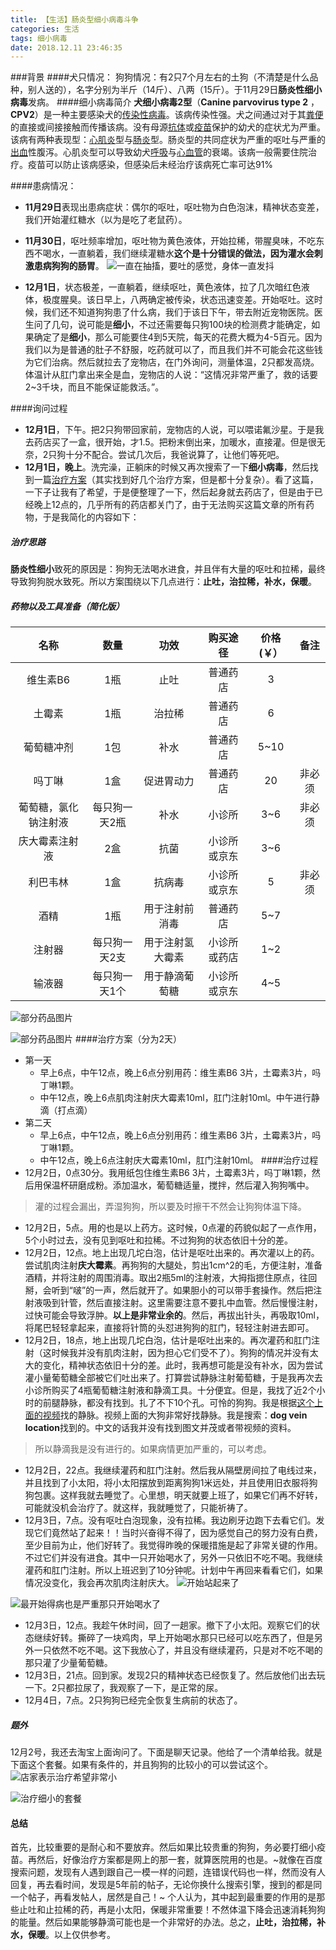 ```yaml
---
title: 【生活】肠炎型细小病毒斗争
categories: 生活
tags: 细小病毒
date: 2018.12.11 23:46:35
---
```

###背景
####犬只情况：
狗狗情况：有2只7个月左右的土狗（不清楚是什么品种，别人送的），名字分别为半斤（14斤）、八两（15斤）。于11月29日**肠炎性细小病毒**发病。
####细小病毒简介
**犬细小病毒2型**（**Canine parvovirus type 2** ，**CPV2**）是一种主要感染犬的[传染性](https://zh.wikipedia.org/w/index.php?title=%E4%BC%A0%E6%9F%93%E6%80%A7&action=edit&redlink=1 "传染性（页面不存在）")[病毒](https://zh.wikipedia.org/wiki/%E7%97%85%E6%AF%92 "病毒")。该病传染性强。犬之间通过对于其[粪便](https://zh.wikipedia.org/wiki/%E7%B2%AA%E4%BE%BF "粪便")的直接或间接接触而传播该病。没有母源[抗体](https://zh.wikipedia.org/wiki/%E6%8A%97%E4%BD%93 "抗体")或[疫苗](https://zh.wikipedia.org/wiki/%E7%96%AB%E8%8B%97 "疫苗")保护的幼犬的症状尤为严重。该病有两种表现型：[心肌炎](https://zh.wikipedia.org/wiki/%E5%BF%83%E8%82%8C%E7%82%8E "心肌炎")型与[肠炎](https://zh.wikipedia.org/wiki/%E8%82%A0%E7%82%8E "肠炎")型。肠炎型的共同症状为严重的呕吐与严重的[出血](https://zh.wikipedia.org/wiki/%E5%87%BA%E8%A1%80 "出血")性腹泻。心肌炎型可以导致幼犬[呼吸](https://zh.wikipedia.org/wiki/%E5%91%BC%E5%90%B8 "呼吸")与[心血管](https://zh.wikipedia.org/wiki/%E5%BF%83%E8%A1%80%E7%AE%A1 "心血管")的衰竭。该病一般需要住院治疗。疫苗可以防止该病感染，但感染后未经治疗该病死亡率可达91%

####患病情况：
- **11月29日**表现出患病症状：偶尔的呕吐，呕吐物为白色泡沫，精神状态变差，我们开始灌红糖水（以为是吃了老鼠药）。


- **11月30日**，呕吐频率增加，呕吐物为黄色液体，开始拉稀，带腥臭味，不吃东西不喝水，一直躺着，我们继续灌糖水**这个是十分错误的做法，因为灌水会刺激患病狗狗的肠胃**。
![一直在抽搐，要吐的感觉，身体一直发抖](/img/live/1.webp)
- **12月1日**，状态极差，一直躺着，继续呕吐，黄色液体，拉了几次暗红色液体，极度腥臭。该日早上，八两确定被传染，状态迅速变差。开始呕吐。这时候，我们还不知道狗狗患了什么病，我们于该日下午，带去附近宠物医院。医生问了几句，说可能是**细小**，不过还需要每只狗100块的检测费才能确定，如果确定了是**细小**，那么可能要住4到5天院，每天的花费大概为4-5百元。因为我们以为是普通的肚子不舒服，吃药就可以了，而且我们并不可能会花这些钱为它们治病。然后就拉去了宠物店，在门外询问，测量体温，2只都发高烧。体温计从肛门拿出来全是血，宠物店的人说：“这情况非常严重了，救的话要2~3千块，而且不能保证能救活。”。

####询问过程
- **12月1日**，下午。把2只狗带回家前，宠物店的人说，可以喂诺氟沙星。于是我去药店买了一盒，很开始，才1.5。把粉末倒出来，加暖水，直接灌。但是很无奈，2只狗十分不配合。尝试几次后，我爸说算了，让他们等死吧。
- **12月1日，晚上**。洗完澡，正躺床的时候又再次搜索了一下**细小病毒**，然后找到一篇[治疗方案](https://pet.pclady.com.cn/161/1617749.html)（其实找到好几个治疗方案，但是都十分复杂）。看了这篇，一下子让我有了希望，于是便整理了一下，然后起身就去药店了，但是由于已经晚上12点的，几乎所有的药店都关门了，由于无法购买这篇文章的所有药物，于是我简化的内容如下：
##### 治疗思路
**肠炎性细小**致死的原因是：狗狗无法喝水进食，并且伴有大量的呕吐和拉稀，最终导致狗狗脱水致死。所以方案围绕以下几点进行：**止吐，治拉稀，补水，保暖**。
##### 药物以及工具准备（简化版）
|         名称         |      数量     |       功效       |   购买途径   | 价格(￥） |  备注  |
|:--------------------:|:-------------:|:----------------:|:------------:|:---------:|:------:|
|       维生素B6       |      1瓶      |       止吐       |   普通药店   |     3     |        |
|        土霉素        |      1瓶      |      治拉稀      |   普通药店   |     6     |        |
|      葡萄糖冲剂      |      1包      |       补水       |   普通药店   |    5~10   |        |
|        吗丁啉        |      1盒      |    促进胃动力    |   普通药店   |     20    | 非必须 |
| 葡萄糖，氯化钠注射液 | 每只狗一天2瓶 |       补水       |    小诊所    |    3~6    |   非必须     |
|    庆大霉素注射液    |      2盒      |       抗菌       | 小诊所或京东 |    3~6    |        |
|       利巴韦林       |      1盒      |      抗病毒      | 小诊所或京东 |     5     | 非必须 |
|       酒精       |      1瓶      |      用于注射前消毒      | 普通药店 |     5~7     |  |
|        注射器        | 每只狗一天2支 | 用于注射氢大霉素 | 小诊所或药店 |    1~2    |        |
|        输液器        | 每只狗一天1个 |  用于静滴葡萄糖  | 小诊所或京东 |    4~5    |        |


![部分药品图片](/img/live/2.webp)

![部分药品图片](/img/live/3.webp)
####治疗方案（分为2天）
- 第一天
  - 早上6点，中午12点，晚上6点分别用药：维生素B6 3片，土霉素3片，吗丁啉1颗。
  - 中午12点，晚上6点肌肉注射庆大霉素10ml，肛门注射10ml。中午进行静滴（打点滴）
- 第二天
  - 早上6点，中午12点，晚上6点分别用药：维生素B6 3片，土霉素3片，吗丁啉1颗。
  - 中午12点，晚上6点注射庆大霉素10ml，肛门注射10ml。
####治疗过程
- 12月2日，0点30分。我用纸包住维生素B6 3片，土霉素3片，吗丁啉1颗，然后用保温杯研磨成粉。添加温水，葡萄糖适量，搅拌，然后灌入狗狗嘴中。
> 灌的过程会漏出，弄湿狗狗，所以要及时擦干不然会让狗狗体温下降。
- 12月2日，5点。用的也是以上药方。这时候，0点灌的药貌似起了一点作用，5个小时过去，没有见到呕吐和拉稀。不过狗狗的状态依旧十分的差。
- 12月2日，12点。地上出现几坨白泡，估计是呕吐出来的。再次灌以上的药。尝试肌肉注射**庆大霉素**。再狗狗的大腿处，剪出1cm^2的毛，方便注射，准备酒精，并将注射的周围消毒。取出2瓶5ml的注射液，大拇指摁住原点，往回掰，会听到“啵”的一声，然后就开了。如果胆小的可以带手套操作。然后把注射液吸到针管，然后直接注射。这里需要注意不要扎中血管。然后慢慢注射，过快可能会导致浮肿。**以上是非常业余的**。然后，再拔出针头，再吸取10ml，将尾巴轻轻拿起来，直接将针筒的头怼进狗狗的肛门，轻轻注射进去即可。
- 12月2日，18点，地上出现几坨白泡，估计是呕吐出来的。再次灌药和肛门注射（这时候我并没有肌肉注射，因为担心它们受不了）。狗狗的情况并没有太大的变化，精神状态依旧十分的差。此时，我再想可能是没有补水，因为尝试灌小量葡萄糖全部被它们吐出来了。打算尝试静脉注射葡萄糖，于是我再次去小诊所购买了4瓶葡萄糖注射液和静滴工具。十分便宜。但是，我找了近2个小时的前腿静脉，都没有找到。扎了不下10个孔。可怜的狗狗。我是根据[这个上面的视频](https://www.atdove.org/video/canine-cephalic-vein-blood-collection)找的静脉。视频上面的大狗非常好找静脉。我是搜索：**dog vein location**找到的。中文的话我并没有找到图文并茂或者带视频的资料。
> 所以静滴我是没有进行的。如果病情更加严重的，可以考虑。
- 12月2日，22点。我继续灌药和肛门注射。然后我从隔壁房间拉了电线过来，并且找到了小太阳，将小太阳摆放到距离狗狗1米远处，并且使用旧衣服将狗狗包裹。这样我就去睡觉了。心里想，明天就要上班了，如果它们再不好转，可能就没机会治疗了。就这样，我就睡觉了，只能祈祷了。
- 12月3日，7点。没有呕吐白泡现象，没有拉稀。我边刷牙边跑下去看它们。发现它们竟然站了起来！！当时兴奋得不得了，因为感觉自己的努力没有白费，至少目前为止，他们好转了。我觉得昨晚的保暖措施是起了非常关键的作用。不过它们并没有进食。其中一只开始喝水了，另外一只依旧不吃不喝。我继续灌药和肛门注射。所以上班迟到了10分钟呢。计划中午再回来看看它们，如果情况没变化，我会再次肌肉注射庆大。
![开始站起来了](/img/live/4.webp)

![最开始得病也是严重那只开始喝水了](/img/live/5.webp)
- 12月3日，12点。我趁午休时间，回了一趟家。撤下了小太阳。观察它们的状态继续好转。撕碎了一块鸡肉，早上开始喝水那只已经可以吃东西了，但是另外一只依然不吃不喝。这下我放心了，并且没有继续灌药，只是对不吃不喝的那只灌了少量葡萄糖。
- 12月3日，21点。回到家。发现2只的精神状态已经恢复了。然后放他们出去玩一下。2只都拉尿了，我观察了一下，是正常的尿。
- 12月4日，7点。2只狗狗已经完全恢复生病前的状态了。

##### 题外
12月2号，我还去淘宝上面询问了。下面是聊天记录。他给了一个清单给我。就是下面这个套餐。如果有条件的，并且狗狗的比较小的可以尝试这个。
![店家表示治疗希望非常小](/img/live/6.webp)

![治疗细小的套餐](/img/live/7.webp)

#### 总结
首先，比较重要的是耐心和不要放弃。然后如果比较贵重的狗狗，务必要打细小疫苗。再然后，好像治疗方案都是网上的那一套，就算医院用的也是。~就像在百度搜索问题，发现有人遇到跟自己一模一样的问题，连错误代码也一样，然而没有人回复，再去看时间，发现是5年前的帖子，无论你换什么搜索引擎，搜到的都是同一个帖子，再看发帖人，居然是自己！~
个人认为，其中起到最重要的作用的是那些止吐和止拉稀的药，再是小太阳，保暖非常重要！不然体温下降会迅速消耗狗狗的能量。然后如果能够静滴可能也是一个非常好的办法。总之，**止吐，治拉稀，补水，保暖**。以上仅供参考。




